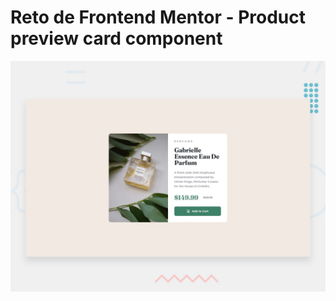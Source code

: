 # Reto de Frontend Mentor - Product preview card component


![Design preview for the Product preview card component coding challenge](./design/desktop-preview.jpg)


